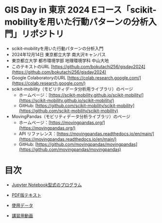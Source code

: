 # GIS Day in 東京 2024 Eコース「scikit-mobilityを用いた行動パターンの分析入門」リポジトリ

* scikit-mobilityを用いた行動パターンの分析入門
* 2024年12月14日 東京都立大学 南大沢キャンパス
* 東京都立大学 都市環境学部 地理環境学科 中山大地
* このテキストのURL [https://github.com/bokutachi256/gisday2024](https://github.com/bokutachi256/gisday2024)
* Google ColaboratoryのURL [https://colab.research.google.com/](https://colab.research.google.com/)
* scikit-mobility（モビリティデータ分析用ライブラリ）のページ
  * ホームページ：[https://scikit-mobility.github.io/scikit-mobility/](https://scikit-mobility.github.io/scikit-mobility/)
  * GitHub: [https://github.com/scikit-mobility/scikit-mobility](https://github.com/scikit-mobility/scikit-mobility)
* MovingPandas（モビリティデータ分析ライブラリ）のページ
  * ホームページ：[https://movingpandas.org/](https://movingpandas.org/)
  * API リファレンス：[https://movingpandas.readthedocs.io/en/main/](https://movingpandas.readthedocs.io/en/main/)
  * GitHub: [https://github.com/movingpandas/movingpandas](https://github.com/movingpandas/movingpandas)

# 目次

* [Jupyter Notebook型式のプログラム](https://github.com/bokutachi256/gisday2024/blob/main/GISDAY2024_%E8%A1%8C%E5%8B%95%E3%83%8F%E3%82%9A%E3%82%BF%E3%83%BC%E3%83%B3%E3%81%AE%E5%88%86%E6%9E%90%E5%85%A5%E9%96%80.ipynb)
* [PDF版テキスト](https://github.com/bokutachi256/gisday2024/blob/main/GISDAY2024_%E8%A1%8C%E5%8B%95%E3%83%8F%E3%82%9A%E3%82%BF%E3%83%BC%E3%83%B3%E3%81%AE%E5%88%86%E6%9E%90%E5%85%A5%E9%96%80.pdf)

* [使用データ](https://drive.google.com/drive/folders/1OKj-JS8O2NR2qPlvLV4oiTNdrMEV8Jpn?usp=drive_link)
* [講習用動画](https://youtu.be/-x3bb2BwD7k)
